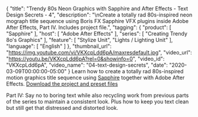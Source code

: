 {
  "title": "Trendy 80s Neon Graphics with Sapphire and After Effects - Text Design Secrets - 4",
  "description": "\nCreate a totally rad 80s-inspired neon mograph title sequence using Boris FX Sapphire VFX plugins inside Adobe After Effects, Part IV. Includes project file.",
  "tagging": {
    "product": [
      "Sapphire"
    ],
    "host": [
      "Adobe After Effects"
    ],
    "series": [
      "Creating Trendy 8o's Graphics"
    ],
    "feature": [
      "Stylize Unit",
      "Lights / Lighting Unit"
    ],
    "language": [
      "English"
    ]
  },
  "thumbnail_url": "https://img.youtube.com/vi/VKXcpLdd6pA/maxresdefault.jpg",
  "video_url": "https://youtu.be/VKXcpLdd6pA?rel=0&showinfo=0",
  "video_id": "VKXcpLdd6pA",
  "video_name": "04-text-design-secrets",
  "date": "2020-03-09T00:00:00-05:00"
}
Learn how to create a totally rad 80s-inspired motion graphics title sequence using [Sapphire](https://borisfx.com/products/sapphire/ "Boris FX Sapphire") together with Adobe After Effects. <a href="http://bit.ly/32KKZYO" target="_blank">Download the project and preset files </a>

Part IV: Say no to boring text while also recycling work from previous parts of the series to maintain a consistent look. Plus how to keep you text clean but still get that distressed and distorted look.
